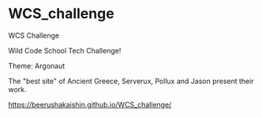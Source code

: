 # WCS_challenge
WCS Challenge 


Wild Code School Tech Challenge!

Theme: Argonaut

The "best site" of Ancient Greece, Serverux, Pollux and Jason present their work.


https://beerushakaishin.github.io/WCS_challenge/
